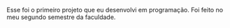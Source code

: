 Esse foi o primeiro projeto que eu desenvolvi em programação. Foi feito no meu segundo semestre da faculdade.
